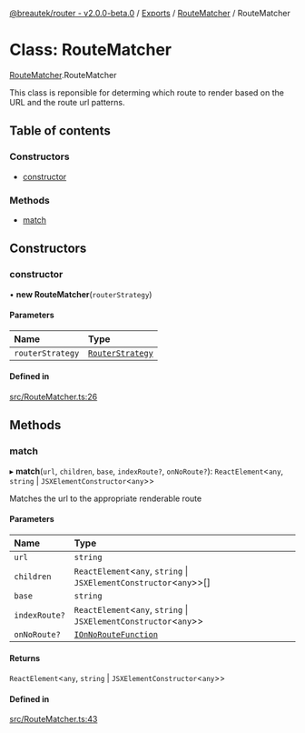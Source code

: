 [@breautek/router - v2.0.0-beta.0](../README.md) / [Exports](../modules.md) / [RouteMatcher](../modules/RouteMatcher.md) / RouteMatcher

# Class: RouteMatcher

[RouteMatcher](../modules/RouteMatcher.md).RouteMatcher

This class is reponsible for determing which route to render
based on the URL and the route url patterns.

## Table of contents

### Constructors

- [constructor](RouteMatcher.RouteMatcher-1.md#constructor)

### Methods

- [match](RouteMatcher.RouteMatcher-1.md#match)

## Constructors

### constructor

• **new RouteMatcher**(`routerStrategy`)

#### Parameters

| Name | Type |
| :------ | :------ |
| `routerStrategy` | [`RouterStrategy`](RouterStrategy.RouterStrategy-1.md) |

#### Defined in

[src/RouteMatcher.ts:26](https://github.com/breautek/router/blob/09c6533/src/RouteMatcher.ts#L26)

## Methods

### match

▸ **match**(`url`, `children`, `base`, `indexRoute?`, `onNoRoute?`): `ReactElement`<`any`, `string` \| `JSXElementConstructor`<`any`\>\>

Matches the url to the appropriate renderable route

#### Parameters

| Name | Type |
| :------ | :------ |
| `url` | `string` |
| `children` | `ReactElement`<`any`, `string` \| `JSXElementConstructor`<`any`\>\>[] |
| `base` | `string` |
| `indexRoute?` | `ReactElement`<`any`, `string` \| `JSXElementConstructor`<`any`\>\> |
| `onNoRoute?` | [`IOnNoRouteFunction`](../interfaces/RouteMatcher.IOnNoRouteFunction.md) |

#### Returns

`ReactElement`<`any`, `string` \| `JSXElementConstructor`<`any`\>\>

#### Defined in

[src/RouteMatcher.ts:43](https://github.com/breautek/router/blob/09c6533/src/RouteMatcher.ts#L43)
